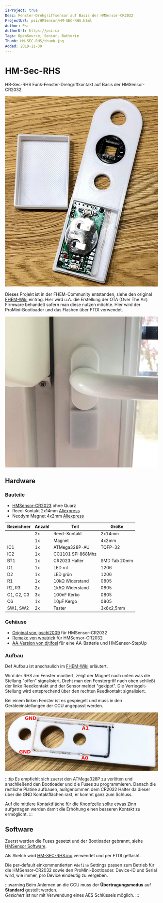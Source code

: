 ```yaml
---
isProject: true
Desc: Fenster-Drehgriffsensor auf Basis der HMSensor-CR2032
ProjectUrl: psi/HMSensor/HM-SEC-RHS.html
Author: Psi
AuthorUrl: https://psi.cx
Tags: OpenSource, Sensor, Batterie
Thumb: HM-SEC-RHS/thumb.jpg
Added: 2019-11-30
---
```



# HM-Sec-RHS

HB-Sec-RHS Funk-Fenster-Drehgriffkontakt auf Basis der HMSensor-CR2032.

![HB-Sec-RHS](./HM-SEC-RHS/Open-case.jpg)

Dieses Projekt ist in der FHEM-Community entstanden, siehe den original 
[FHEM-Wiki](https://wiki.fhem.de/wiki/HomeMatic_Fenster-Drehgriffkontakt_Community-Nachbau)
eintrag. Hier wird u.A. die Erstellung der OTA (Over The Air) Firmware behandelt
sofern man diese nutzen möchte. Hier wird der ProMini-Bootloader und das Flashen
über FTDI verwendet.

![HB-Sec-RHS am Fenster](./HM-SEC-RHS/Mounted.jpg)

## Hardware

### Bauteile

* [HMSensor-CR2023](/Projekte/psi/HMSensor/#hmsensor-cr2032) ohne Quarz
* Reed-Kontakt 2x14mm [Aliexpress](https://de.aliexpress.com/item/10pcs-N-O-Reed-switch-Magnetic-Switch-2-14mm-Normally-Open-Magnetic-Induction-switch/32803902404.html)
* Neodym Magnet 4x2mm [Aliexpress](https://de.aliexpress.com/item/32946901529.html)

| Bezeichner | Anzahl | Teil            | Größe
|------------|--------|-----------------|-----------
|            | 2x     | Reed-Kontakt    | 2x14mm
|            | 1x     | Magnet          | 4x2mm
| IC1        | 1x     | ATMega328P-AU   | TQFP-32
| IC2        | 1x     | CC1101 SPI 868Mhz | 
| BT1        | 1x     | CR2023 Halter   | SMD Tab 20mm
| D1         | 1x     | LED rot         | 1206
| D2         | 1x     | LED grün        | 1206
| R1         | 1x     | 10kΩ Widerstand | 0805
| R2, R3     | 2x     | 1k5Ω Widerstand | 0805 
| C1, C2, C3 | 3x     | 100nF Kerko     | 0805
| C6         | 1x     | 10µF Kergo      | 0805
| SW1, SW2   | 2x     | Taster          | 3x6x2,5mm


### Gehäuse

* [Original von joschi2009](https://www.thingiverse.com/thing:2354704) für HMSensor-CR2032
* [Remake von wpatrick](https://www.thingiverse.com/thing:3885760) für HMSensor-CR2032
* [AA-Version von djtifosi](https://www.thingiverse.com/thing:3789071) für eine AA-Batterie und HMSensor-StepUp


### Aufbau

Def Aufbau ist anschaulich im [FHEM-Wiki](https://wiki.fhem.de/wiki/HomeMatic_Fenster-Drehgriffkontakt_Community-Nachbau#Einl.C3.B6ten_der_Reedkontakte_und_Anschluss_an_A0_.26_A1_.28Platine_v1.0.2F1.1.29)
erläutert. 

Wird der RHS am Fenster montiert, zeigt der Magnet nach unten was die Stellung "offen" signalisiert.
Dreht man den Fenstergriff nach oben schließt der linke Reedkontakt und der Sensor
meldet "gekippt". Die Verriegelt-Stellung wird entsprechend über den rechten Reedkontakt signalisiert.

Bei einem linken Fenster ist es gespiegelt und muss in den Geräteeinstellungen der CCU angepasst werden.

![HM-Sec-RHS Rückseite](./HM-SEC-RHS/Back.jpg)

:::tip
Es empfiehlt sich zuerst den ATMega328P zu verlöten und anschließend den Bootloader und die Fuses zu
programmieren. Danach die restliche Platine aufbauen, außgenommen dem CR2032 Halter
da dieser über die GND Kontaktflächen rakt, er kommt ganz zum Schluss.

Auf die mittlere Kontaktfläche für die Knopfzelle sollte etwas Zinn aufgetragen werden damit die Erhöhung
einen besseren Kontakt zu ermöglicht.
:::


## Software

Zuerst werden die Fuses gesetzt und der Bootloader gebrannt, siehe [HMSensor Software](/Projekte/psi/HMSensor/#software).

Als Sketch wird [HM-SEC-RHS.ino](https://raw.githubusercontent.com/pa-pa/AskSinPP/master/examples/HM-SEC-RHS/HM-SEC-RHS.ino) verwendet und per FTDI geflasht.

Die per-default einkommentierten `#define` Settings passen zum Betrieb für die HMSensor-CR2032 sowie den ProMini-Bootloader. Device-ID und Serial wird, wie immer, pro Device eindeutig zu vergeben.

:::warning
Beim Anlernen an die CCU muss der **Übertragungsmodus** auf **Standard** gestellt werden.  
_Gesichert_ ist nur mit Verwendung eines AES Schlüssels möglich.
:::
